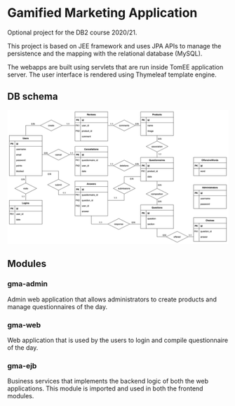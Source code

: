 # Gamified Marketing Application

Optional project for the DB2 course 2020/21.

This project is based on JEE framework and uses JPA APIs 
to manage the persistence and the mapping with the relational database (MySQL).

The webapps are built using servlets that are run inside TomEE application server.
The user interface is rendered using Thymeleaf template engine.

## DB schema
![DB schema](db/Gamified%20Marketing%20Application.png)

## Modules
### gma-admin
Admin web application that allows administrators to create products and manage questionnaires of the day.

### gma-web
Web application that is used by the users to login and compile questionnaire of the day.

### gma-ejb
Business services that implements the backend logic of both the web applications.
This module is imported and used in both the frontend modules.